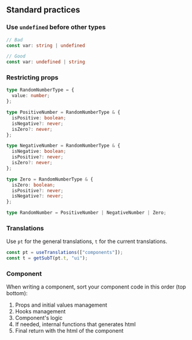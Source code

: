 ## Standard practices

### Use `undefined` before other types

```typescript
// Bad
const var: string | undefined

// Good
const var: undefined | string
```

### Restricting props

```typescript
type RandomNumberType = {
  value: number;
};

type PositiveNumber = RandomNumberType & {
  isPositive: boolean;
  isNegative?: never;
  isZero?: never;
};

type NegativeNumber = RandomNumberType & {
  isNegative: boolean;
  isPositive?: never;
  isZero?: never;
};

type Zero = RandomNumberType & {
  isZero: boolean;
  isPositive?: never;
  isNegative?: never;
};

type RandomNumber = PositiveNumber | NegativeNumber | Zero;
```

### Translations

Use `pt` for the general translations, `t` for the current translations.

```typescript
const pt = useTranslations(["components"]);
const t = getSubT(pt.t, "ui");
```

### Component

When writing a component, sort your component code in this order (top bottom):

1. Props and initial values management
2. Hooks management
3. Component's logic
4. If needed, internal functions that generates html
5. Final return with the html of the component

